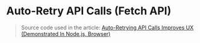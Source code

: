 # Auto-Retry API Calls (Fetch API)
> Source code used in the article: [Auto-Retrying API Calls Improves UX (Demonstrated In Node.js, Browser)](https://broadcrunch.com/technology/computing/auto-retrying-api-calls-improves-ux-demonstrated-in-node-js-and-browser/)
